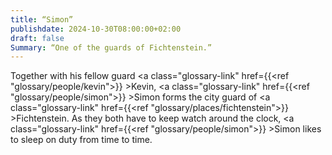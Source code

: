 ```yaml
---
title: “Simon”
publishdate: 2024-10-30T08:00:00+02:00
draft: false
Summary: “One of the guards of Fichtenstein.”
---
```

Together with his fellow guard <a class="glossary-link" href={{<ref "glossary/people/kevin">}} >Kevin</a>, <a class="glossary-link" href={{<ref "glossary/people/simon">}} >Simon</a> forms the city guard of <a class="glossary-link" href={{<ref "glossary/places/fichtenstein">}} >Fichtenstein</a>. As they both have to keep watch around the clock, <a class="glossary-link" href={{<ref "glossary/people/simon">}} >Simon</a> likes to sleep on duty from time to time.
